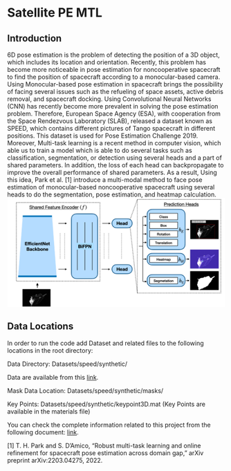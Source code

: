 # Satellite PE MTL



## Introduction

6D pose estimation is the problem of detecting the position of a 3D object, which includes its location and orientation. Recently, this problem has become more noticeable in pose estimation for noncooperative spacecraft to find the position of spacecraft according to a monocular-based camera. Using Monocular-based pose estimation in spacecraft brings the possibility of facing several issues such as the refueling of space assets, active debris removal, and spacecraft docking.
Using Convolutional Neural Networks (CNN) has recently become more prevalent in solving the pose estimation problem. Therefore, European Space Agency (ESA), with cooperation from the Space Rendezvous Laboratory (SLAB), released a dataset known as SPEED, which contains different pictures of Tango spacecraft in different positions. This dataset is used for Pose Estimation Challenge 2019.
Moreover, Multi-task learning is a recent method in computer vision, which able us to train a model which is able to do several tasks such as classification, segmentation, or detection using several heads and a part of shared parameters. In addition, the loss of each head can backpropagate to improve the overall performance of shared parameters. As a result, Using this idea, Park et al. [1] introduce a multi-modal method to face pose estimation of monocular-based noncooperative spacecraft using several heads to do the segmentation, pose estimation, and heatmap calculation.
![alt text](materials/arch.png)


## Data Locations
In order to run the code add Dataset and related files to the following locations in the root directory:

Data Directory: Datasets/speed/synthetic/

Data are available from this [link](https://zenodo.org/record/6327547#.Yxn6iHbP23A).

Mask Data Location: Datasets/speed/synthetic/masks/ 

Key Points: Datasets/speed/synthetic/keypoint3D.mat
(Key Points are available in the materials file)

You can check the complete information related to this project from the following document: [link](https://drive.google.com/file/d/1hbztOQHh2NEptIZqRc4bygs9t6zUWbib/view?usp=drive_link).

[1] T. H. Park and S. D’Amico, “Robust multi-task learning and online refinement for spacecraft pose estimation across domain gap,” arXiv preprint arXiv:2203.04275, 2022.

